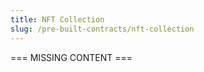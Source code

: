 ```yaml
---
title: NFT Collection
slug: /pre-built-contracts/nft-collection
---
```


=== MISSING CONTENT ===
